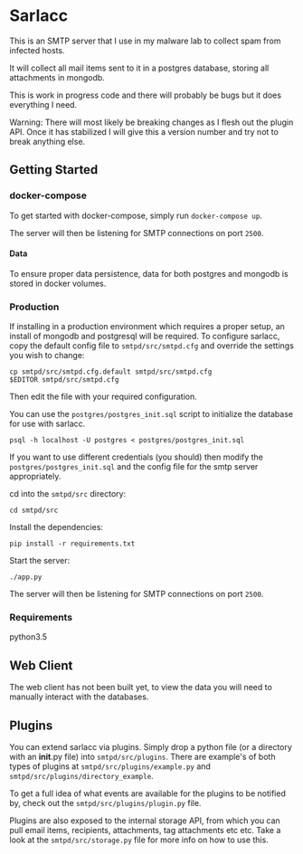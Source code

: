 # Sarlacc

This is an SMTP server that I use in my malware lab to collect spam from infected hosts.

It will collect all mail items sent to it in a postgres database, storing all attachments in mongodb.

This is work in progress code and there will probably be bugs but it does everything I need.

Warning: There will most likely be breaking changes as I flesh out the plugin API. Once it has stabilized I will give this a version number and try not to break anything else.


## Getting Started

### docker-compose

To get started with docker-compose, simply run `docker-compose up`.

The server will then be listening for SMTP connections on port `2500`.

#### Data
To ensure proper data persistence, data for both postgres and mongodb is stored in docker volumes.


### Production

If installing in a production environment which requires a proper setup, an install of mongodb and postgresql will be required.
To configure sarlacc, copy the default config file to `smtpd/src/smtpd.cfg` and override the settings you wish to change:
```
cp smtpd/src/smtpd.cfg.default smtpd/src/smtpd.cfg
$EDITOR smtpd/src/smtpd.cfg
```
Then edit the file with your required configuration.

You can use the `postgres/postgres_init.sql` script to initialize the database for use with sarlacc.
```
psql -h localhost -U postgres < postgres/postgres_init.sql
```

If you want to use different credentials (you should) then modify the `postgres/postgres_init.sql` and the config file for the smtp server appropriately.

cd into the `smtpd/src` directory:
```
cd smtpd/src
```

Install the dependencies:
```
pip install -r requirements.txt
```

Start the server:
```
./app.py
```

The server will then be listening for SMTP connections on port `2500`.


### Requirements

python3.5



## Web Client

The web client has not been built yet, to view the data you will need to manually interact with the databases.



## Plugins

You can extend sarlacc via plugins. Simply drop a python file (or a directory with an __init__.py file) into `smtpd/src/plugins`. There are example's of both types of plugins at `smtpd/src/plugins/example.py` and `smtpd/src/plugins/directory_example`.

To get a full idea of what events are available for the plugins to be notified by, check out the `smtpd/src/plugins/plugin.py` file.

Plugins are also exposed to the internal storage API, from which you can pull email items, recipients, attachments, tag attachments etc etc. Take a look at the `smtpd/src/storage.py` file for more info on how to use this.
